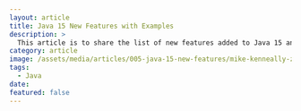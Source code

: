 ```yaml
---
layout: article
title: Java 15 New Features with Examples
description: >
  This article is to share the list of new features added to Java 15 and go over one by one with examples.
category: article
image: /assets/media/articles/005-java-15-new-features/mike-kenneally-zlwDJoKTuA8-unsplash.jpg
tags:
  - Java
date: 
featured: false
---
```

